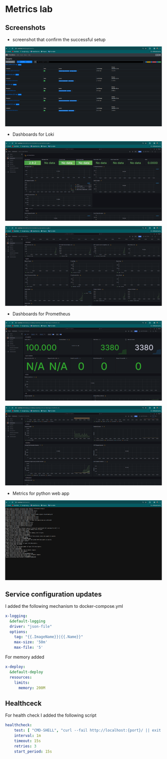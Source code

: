 # Metrics lab

## Screenshots

- screenshot that confirm the successful setup

![prometheus](./screenshots/7.png)

- Dashboards for Loki

![loki 1](./screenshots/8.png)

![loki 2](./screenshots/9.png)

- Dashboards for Prometheus 

![prometheus 1](./screenshots/10.png)

![prometheus 2](./screenshots/11.png)

- Metrics for python web app

![python app](./screenshots/12.png)

## Service configuration updates

I added the following mechanism to docker-compose.yml

```yml
x-logging:
  &default-logging
  driver: "json-file"
  options:
    tag: "{{.ImageName}}|{{.Name}}"
    max-size: '50m'
    max-file: '5'
```

For memory  added

```yml
x-deploy:
  &default-deploy
  resources:
    limits:
      memory: 200M
```

## Healthceck

For health check I added the following script

```yml
healthcheck:
    test: [ "CMD-SHELL", "curl --fail http://localhost:{port}/ || exit 1" ]
    interval: 1m
    timeout: 15s
    retries: 3
    start_period: 15s
```
